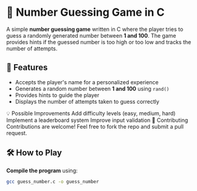 # 🎯 Number Guessing Game in C

A simple **number guessing game** written in C where the player tries to guess a randomly generated number between **1 and 100**. The game provides hints if the guessed number is too high or too low and tracks the number of attempts.

## 🚀 Features

- Accepts the player's name for a personalized experience  
- Generates a random number between **1 and 100** using `rand()`  
- Provides hints to guide the player  
- Displays the number of attempts taken to guess correctly

💡 Possible Improvements
Add difficulty levels (easy, medium, hard)
Implement a leaderboard system
Improve input validation
🤝 Contributing
Contributions are welcome! Feel free to fork the repo and submit a pull request.

## 🛠️ How to Play

 **Compile the program** using:  
   ```sh
   gcc guess_number.c -o guess_number


